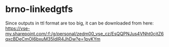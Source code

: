 # brno-linkedgtfs

Since outputs in ttl format are too big, it can be downloaded from here: https://vse-my.sharepoint.com/:f:/g/personal/zedm00_vse_cz/EsQQPNJus4VNht0cjtZ6qxcBDeCmOI6bxuM35ldIR4JhDw?e=1pvKYm 
